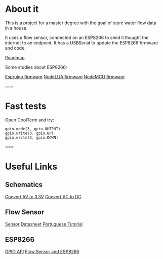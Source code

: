 # About it

This is a project for a master degree with the goal of store water flow data in a house.

It uses a flow sensor, connected on an ESP8266 to send it thought the internet to an endpoint.
It has a USBSerial to update the ESP8266 firmware and code.

[Roadmap](docs/Roadmap.md)

Some studies about ESP8266:

[Espruino firmware](docs/Espruino.md)
[NodeLUA firmware](docs/Nodelua.md)
[NodeMCU firmware](docs/Nodemcu.md)

===
# Fast tests

Open CoolTerm and try:
```
gpio.mode(3, gpio.OUTPUT)
gpio.write(3, gpio.UP)
gpio.write(3, gpio.DOWN)
```

===
# Useful Links

## Schematics
[Convert 5V to 3.3V](http://kb.kaminskiengineering.com/node/171)
[Convert AC to DC](http://www.elprocus.com/steps-to-convert-the-230v-ac-to-5v-dc/)

## Flow Sensor
[Sensor](http://www.seeedstudio.com/wiki/G1'1/4_Water_Flow_sensor)
[Datasheet](http://www.seeedstudio.com/depot/datasheet/water%20flow%20sensor%20datasheet.pdf)
[Portuguese Tutorial](http://labdegaragem.com/profiles/blogs/tutorial-como-utilizar-o-sensor-de-fluxo-de-agua)

## ESP8266
[GPIO API](http://esp8266.co.uk/tutorials/introduction-to-the-gpio-api/)
[Flow Sensor and ESP8266](http://www.esp8266.com/viewtopic.php?f=18&t=5624)
